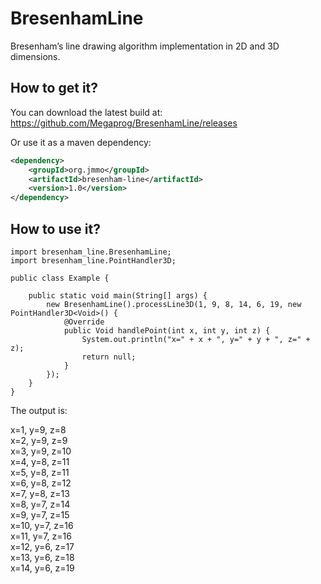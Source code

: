 BresenhamLine
=============

Bresenham’s line drawing algorithm implementation in 2D and 3D dimensions.

## How to get it?

You can download the latest build at:
    https://github.com/Megaprog/BresenhamLine/releases

Or use it as a maven dependency:

```xml
<dependency>
    <groupId>org.jmmo</groupId>
    <artifactId>bresenham-line</artifactId>
    <version>1.0</version>
</dependency>
```

## How to use it?

    import bresenham_line.BresenhamLine;
    import bresenham_line.PointHandler3D;

    public class Example {

        public static void main(String[] args) {
            new BresenhamLine().processLine3D(1, 9, 8, 14, 6, 19, new PointHandler3D<Void>() {
                @Override
                public Void handlePoint(int x, int y, int z) {
                    System.out.println("x=" + x + ", y=" + y + ", z=" + z);
                    return null;
                }
            });
        }
    }

The output is:

x=1, y=9, z=8<br/>
x=2, y=9, z=9<br/>
x=3, y=9, z=10<br/>
x=4, y=8, z=11<br/>
x=5, y=8, z=11<br/>
x=6, y=8, z=12<br/>
x=7, y=8, z=13<br/>
x=8, y=7, z=14<br/>
x=9, y=7, z=15<br/>
x=10, y=7, z=16<br/>
x=11, y=7, z=16<br/>
x=12, y=6, z=17<br/>
x=13, y=6, z=18<br/>
x=14, y=6, z=19<br/>
